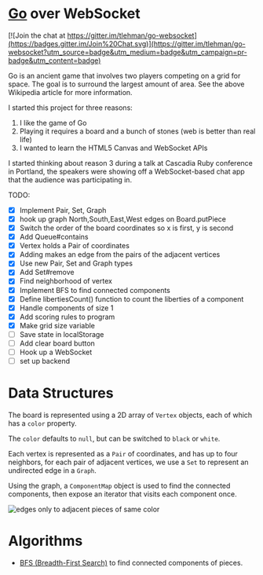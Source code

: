 # <a href="https://en.wikipedia.org/wiki/Go_(game)">Go</a> over WebSocket

[![Join the chat at https://gitter.im/tlehman/go-websocket](https://badges.gitter.im/Join%20Chat.svg)](https://gitter.im/tlehman/go-websocket?utm_source=badge&utm_medium=badge&utm_campaign=pr-badge&utm_content=badge)

Go is an ancient game that involves two players competing on a grid for space.
The goal is to surround the largest amount of area. See the above Wikipedia
article for more information.

I started this project for three reasons:

 1. I like the game of Go
 2. Playing it requires a board and a bunch of stones (web is better than real life)
 3. I wanted to learn the HTML5 Canvas and WebSocket APIs

I started thinking about reason 3 during a talk at Cascadia Ruby conference in Portland,
the speakers were showing off a WebSocket-based chat app that the audience was participating
in.

TODO:

 - [x] Implement Pair, Set, Graph
 - [x] hook up graph North,South,East,West edges on Board.putPiece
 - [x] Switch the order of the board coordinates so x is first, y is second
 - [x] Add Queue#contains
 - [x] Vertex holds a Pair of coordinates
 - [x] Adding makes an edge from the pairs of the adjacent vertices
 - [x] Use new Pair, Set and Graph types
 - [x] Add Set#remove
 - [x] Find neighborhood of vertex
 - [x] Implement BFS to find connected components
 - [x] Define libertiesCount() function to count the liberties of a component
 - [x] Handle components of size 1
 - [x] Add scoring rules to program
 - [x] Make grid size variable
 - [ ] Save state in localStorage
 - [ ] Add clear board button
 - [ ] Hook up a WebSocket
 - [ ] set up backend

# Data Structures

The board is represented using a 2D array of `Vertex` objects, each of which
has a `color` property.

The `color` defaults to `null`, but can be switched to `black` or `white`.

Each vertex is represented as a `Pair` of coordinates, and has up to four neighbors, 
for each pair of adjacent vertices, we use a `Set` to represent an undirected edge 
in a `Graph`.

Using the graph, a `ComponentMap` object is used to find the connected 
components, then expose an iterator that visits each component once.

![edges only to adjacent pieces of same color](img/edges.png)

# Algorithms

  - [BFS (Breadth-First Search)](https://github.com/tlehman/go-websocket/blob/master/bfs.md) to find connected components of pieces.
